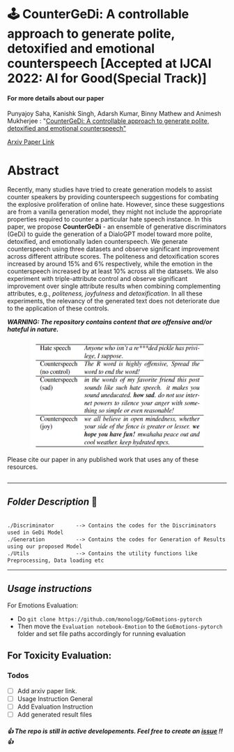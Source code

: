 # :joystick: CounterGeDi: A controllable approach to generate polite, detoxified and emotional counterspeech [Accepted at IJCAI 2022: AI for Good(Special Track)]

#### For more details about our paper

Punyajoy Saha, Kanishk Singh, Adarsh Kumar, Binny Mathew and Animesh Mukherjee : "[CounterGeDi: A controllable approach to generate polite, detoxified and emotional counterspeech"](ADD_LINK_HERE)

[Arxiv Paper Link](ADD_LINK_HERE)

# Abstract
Recently, many studies have tried to create generation models to assist counter speakers by providing counterspeech suggestions for combating the explosive proliferation of online hate. However, since these suggestions are from a vanilla generation model, they might not include the appropriate properties required to counter a particular hate speech instance. In this paper, we propose **CounterGeDi** - an ensemble of generative discriminators (GeDi) to guide the generation of a DialoGPT model toward more polite, detoxified, and emotionally laden counterspeech. We generate counterspeech using three datasets and observe significant improvement across different attribute scores. The politeness and detoxification scores increased by around 15% and 6% respectively, while the emotion in the counterspeech increased by at least 10% across all the datasets. We also experiment with triple-attribute control and observe significant improvement over single attribute results when combining complementing attributes, e.g., _politeness, joyfulness_ and _detoxification_. In all these experiments, the relevancy of the generated text does not deteriorate due to the application of these controls.

***WARNING: The repository contains content that are offensive and/or hateful in nature.***

<p align="center"><img src="Figures/Examples.png" width="400" height="250"></p>

Please cite our paper in any published work that uses any of these resources.

~~~bibtex

~~~

------------------------------------------
***Folder Description*** :open_file_folder:	
------------------------------------------
~~~

./Discriminator       --> Contains the codes for the Discriminators used in GeDi Model
./Generation  	      --> Contains the codes for Generation of Results using our proposed Model	
./Utils               --> Contains the utility functions like Preprocessing, Data loading etc
~~~

------------------------------------------
***Usage instructions*** 
------------------------------------------

For Emotions Evaluation:
- Do `git clone https://github.com/monologg/GoEmotions-pytorch`
- Then move the `Evaluation notebook-Emotion` to the `GoEmotions-pytorch` folder and set file paths accordingly for running evaluation

For Toxicity Evaluation:
- 

### Todos
- [ ] Add arxiv paper link.
- [ ] Usage Instruction General
- [ ] Add Evaluation Instruction
- [ ] Add generated result files

#####  :thumbsup: The repo is still in active developements. Feel free to create an [issue](https://github.com/punyajoy/HateXplain/issues) !!  :thumbsup:
